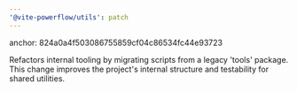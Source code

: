 ```yaml
---
'@vite-powerflow/utils': patch
---
```


anchor: 824a0a4f503086755859cf04c86534fc44e93723

Refactors internal tooling by migrating scripts from a legacy 'tools' package. This change improves the project's internal structure and testability for shared utilities.
